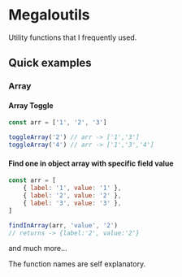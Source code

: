 # Megaloutils

Utility functions that I frequently used.

## Quick examples

### Array

#### Array Toggle

```javascript
const arr = ['1', '2', '3']

toggleArray('2') // arr -> ['1','3']
toggleArray('4') // arr -> ['1','3','4']
```

#### Find one in object array with specific field value

```javascript
const arr = [
	{ label: '1', value: '1' },
	{ label: '2', value: '2' },
	{ label: '3', value: '3' },
]

findInArray(arr, 'value', '2') 
// returns -> {label:'2', value:'2'}
```

and much more...

The function names are self explanatory.
